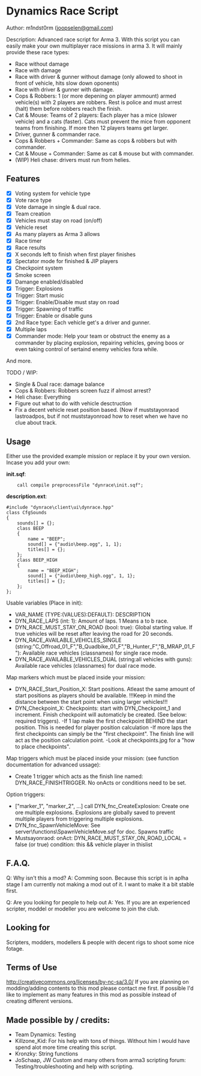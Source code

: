 Dynamics Race Script
================================
Author: m1ndst0rm (joopselen@gmail.com)

Description:
Advanced race script for Arma 3. With this script you can easily make your own multiplayer race missions in arma 3.
It will mainly provide these race types:

* Race without damage
* Race with damage 
* Race with driver & gunner without damage (only allowed to shoot in front of vehicle, hits slow down oponents)
* Race with driver & gunner with damage. 
* Cops & Robbers: 1 (or more depening on player ammount) armed vehicle(s) with 2 players are robbers. Rest is police and must arrest (halt) them before robbers reach the finish.
* Cat & Mouse: Teams of 2 players: Each player has a mice (slower vehicle) and a cats (faster). Cats must prevent the mice from opponent teams from finishing. If more then 12 players teams get larger.
* Driver, gunner & commander race.
* Cops & Robbers + Commander: Same as cops & robbers but with commander.
* Cat & Mouse + Commander: Same as cat & mouse but with commander.
* (WIP) Heli chase: drivers must run from helies.

Features
--------
- [x] Voting system for vehicle type
- [x] Vote race type
- [x] Vote damage in single & dual race.
- [x] Team creation
- [x] Vehicles must stay on road (on/off)
- [x] Vehicle reset
- [x] As many players as Arma 3 allows
- [x] Race timer
- [x] Race results
- [x] X seconds left to finish when first player finishes
- [x] Spectator mode for finished & JIP players
- [x] Checkpoint system
- [x] Smoke screen
- [x] Damange enabled/disabled
- [x] Trigger: Explosions
- [x] Trigger: Start music
- [x] Trigger: Enable/Disable must stay on road
- [x] Trigger: Spawning of traffic
- [x] Trigger: Enable or disable guns
- [x] 2nd Race type: Each vehicle get's a driver and gunner.
- [x] Multiple laps
- [x] Commander mode: Help your team or obstruct the enemy as a commander by placing explosion, repairing vehicles, geving boos or even taking control of sertaind enemy vehicles fora while.

And more.

TODO / WIP:
- Single & Dual race: damage balance
- Cops & Robbers: Robbers screen fuzz if almost arrest?
- Heli chase: Everything
- Figure out what to do with vehicle desctruction
- Fix a decent vehicle reset position based. (Now if muststayonraod lastroadpos, but if not muststayonroad how to reset when we have no clue about track.

Usage
-----

Either use the provided example mission or replace it by your own version. 
Incase you add your own:

**init.sqf**:

		call compile preprocessFile "dynrace\init.sqf";

**description.ext**:

	#include "dynrace\client\ui\dynrace.hpp"
	class CfgSounds
	{
		sounds[] = {};
		class BEEP
		{
			name = "BEEP";
			sound[] = {"audio\beep.ogg", 1, 1};
			titles[] = {};
		};
		class BEEP_HIGH
		{
			name = "BEEP_HIGH";
			sound[] = {"audio\beep_high.ogg", 1, 1};
			titles[] = {};
		};
	};

	
Usable variables (Place in init):

* VAR_NAME (TYPE:(VALUES):DEFAULT): DESCRIPTION
* DYN_RACE_LAPS (int: 1): Amount of laps. 1 Means a to b race.
* DYN_RACE_MUST_STAY_ON_ROAD (bool: true): Global starting value. If true vehicles will be reset after leaving the road for 20 seconds.
* DYN_RACE_AVAILABLE_VEHICLES_SINGLE (string:"C_Offroad_01_F","B_Quadbike_01_F","B_Hunter_F","B_MRAP_01_F"): Available race vehicles (classnames) for single race mode.
* DYN_RACE_AVAILABLE_VEHICLES_DUAL (string:all vehicles with guns): Available race vehicles (classnames) for dual race mode.

Map markers which must be placed inside your mission:

* DYN_RACE_Start_Position_X: Start positions. Atleast the same amount of start positions as players should be available. !!!Keep in mind the distance between the start point when using larger vehicles!!!
* DYN_Checkpoint_X: Checkpoints: start with DYN_Checkpoint_1 and increment. Finish checkpoint will automaticly be created. (See below: required triggers).
	-If 1 lap make the first checkpoint BEHIND the start position. This is needed for player position calculation
	-If more laps the first checkpoints can simply be the "first checkpoint". The finish line will act as the position calculation point.
	-Look at checkpoints.jpg for a "how to place checkpoints".

Map triggers which must be placed inside your mission: (see function documentation for advanced ussage):

* Create 1 trigger which acts as the finish line named: DYN_RACE_FINISHTRIGGER. No onActs or conditions need to be set.

Option triggers:
* ["marker_1", "marker_2", ...] call DYN_fnc_CreateExplosion: Create one ore multiple explosions. Explosions are globally saved to prevent multiple players from triggering multiple explosions.
* DYN_fnc_SpawnVehicleMove: See server\functions\SpawnVehicleMove.sqf for doc. Spawns traffic
* Mustsayonraod: onAct: DYN_RACE_MUST_STAY_ON_ROAD_LOCAL = false (or true)   condition: this && vehicle player in thislist

F.A.Q.
------
Q: Why isn't this a mod?
A: Comming soon. Because this script is in aplha stage I am currently not making a mod out of it. I want to make it a bit stable first.

Q: Are you looking for people to help out
A: Yes. If you are an experienced scripter, moddel or modeller you are welcome to join the club.

Looking for
-----------
Scripters, modders, modellers & people with decent rigs to shoot some nice fotage.

Terms of Use
------------
http://creativecommons.org/licenses/by-nc-sa/3.0/
If you are planning on modding/adding contents to this mod please contact me first. If possible I'd like to implement as many features in this mod as possible instead of creating different versions.

Made possible by / credits:
---------------------------
* Team Dynamics: Testing
* Killzone_Kid: For his help with tons of things. Without him I would have spend alot more time creating this script.
* Kronzky: String functions
* JoSchaap, JW Custom and many others from arma3 scripting forum: Testing/troubleshooting and help with scripting.